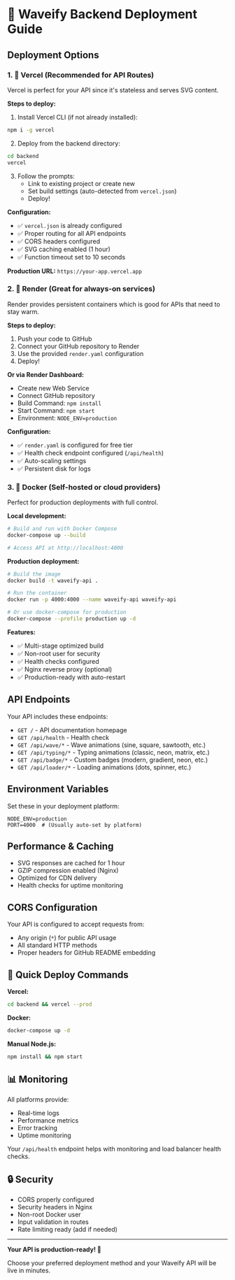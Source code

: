 # 🌊 Waveify Backend Deployment Guide

## Deployment Options

### 1. 🚀 Vercel (Recommended for API Routes)

Vercel is perfect for your API since it's stateless and serves SVG content.

**Steps to deploy:**

1. Install Vercel CLI (if not already installed):
```bash
npm i -g vercel
```

2. Deploy from the backend directory:
```bash
cd backend
vercel
```

3. Follow the prompts:
   - Link to existing project or create new
   - Set build settings (auto-detected from `vercel.json`)
   - Deploy!

**Configuration:**
- ✅ `vercel.json` is already configured
- ✅ Proper routing for all API endpoints
- ✅ CORS headers configured
- ✅ SVG caching enabled (1 hour)
- ✅ Function timeout set to 10 seconds

**Production URL:** `https://your-app.vercel.app`

### 2. 🎨 Render (Great for always-on services)

Render provides persistent containers which is good for APIs that need to stay warm.

**Steps to deploy:**

1. Push your code to GitHub
2. Connect your GitHub repository to Render
3. Use the provided `render.yaml` configuration
4. Deploy!

**Or via Render Dashboard:**
- Create new Web Service
- Connect GitHub repository
- Build Command: `npm install`
- Start Command: `npm start`
- Environment: `NODE_ENV=production`

**Configuration:**
- ✅ `render.yaml` is configured for free tier
- ✅ Health check endpoint configured (`/api/health`)
- ✅ Auto-scaling settings
- ✅ Persistent disk for logs

### 3. 🐳 Docker (Self-hosted or cloud providers)

Perfect for production deployments with full control.

**Local development:**
```bash
# Build and run with Docker Compose
docker-compose up --build

# Access API at http://localhost:4000
```

**Production deployment:**
```bash
# Build the image
docker build -t waveify-api .

# Run the container
docker run -p 4000:4000 --name waveify-api waveify-api

# Or use docker-compose for production
docker-compose --profile production up -d
```

**Features:**
- ✅ Multi-stage optimized build
- ✅ Non-root user for security
- ✅ Health checks configured
- ✅ Nginx reverse proxy (optional)
- ✅ Production-ready with auto-restart

## API Endpoints

Your API includes these endpoints:

- `GET /` - API documentation homepage
- `GET /api/health` - Health check
- `GET /api/wave/*` - Wave animations (sine, square, sawtooth, etc.)
- `GET /api/typing/*` - Typing animations (classic, neon, matrix, etc.)
- `GET /api/badge/*` - Custom badges (modern, gradient, neon, etc.)
- `GET /api/loader/*` - Loading animations (dots, spinner, etc.)

## Environment Variables

Set these in your deployment platform:

```env
NODE_ENV=production
PORT=4000  # (Usually auto-set by platform)
```

## Performance & Caching

- SVG responses are cached for 1 hour
- GZIP compression enabled (Nginx)
- Optimized for CDN delivery
- Health checks for uptime monitoring

## CORS Configuration

Your API is configured to accept requests from:
- Any origin (`*`) for public API usage
- All standard HTTP methods
- Proper headers for GitHub README embedding

## 🚀 Quick Deploy Commands

**Vercel:**
```bash
cd backend && vercel --prod
```

**Docker:**
```bash
docker-compose up -d
```

**Manual Node.js:**
```bash
npm install && npm start
```

## 📊 Monitoring

All platforms provide:
- Real-time logs
- Performance metrics
- Error tracking
- Uptime monitoring

Your `/api/health` endpoint helps with monitoring and load balancer health checks.

## 🔒 Security

- CORS properly configured
- Security headers in Nginx
- Non-root Docker user
- Input validation in routes
- Rate limiting ready (add if needed)

---

**Your API is production-ready! 🎉**

Choose your preferred deployment method and your Waveify API will be live in minutes.
